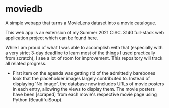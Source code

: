 # moviedb
A simple webapp that turns a MovieLens dataset into a movie catalogue.

This web app is an extension of my Summer 2021 CISC. 3140 full-stack web application project which can be found [here](https://github.com/Mordyfier/CISC3140/tree/master/Lab%204.3).

While I am proud of what I was able to accomplish with that (especially with a very strict 3-day deadline to learn most of the things I used practically from scratch), 
I see a lot of room for improvement. This repository will track all related progress.

* First item on the agenda was getting rid of the admittedly barebones look that the placeholder images largely contributed to. Instead of displaying 'No image', the database
now includes URLs of movie posters in each entry, allowing the views to display them. The movie posters have been [scraped] from each movie's respective movie page using Python (BeautifulSoup).
